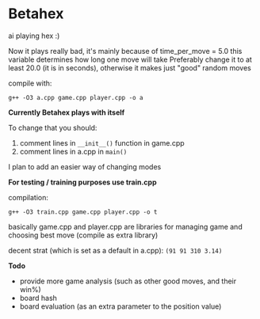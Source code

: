 # Betahex
ai playing hex
:)

Now it plays really bad, it's mainly because of time_per_move = 5.0
this variable determines how long one move will take
Preferably change it to at least 20.0 (it is in seconds), otherwise it makes just "good" random moves

compile with: 
```
g++ -O3 a.cpp game.cpp player.cpp -o a
```
**Currently Betahex plays with itself**

To change that you should: 
1. comment lines in ```__init__()``` function in game.cpp
2. comment lines in a.cpp in ```main()```

I plan to add an easier way of changing modes 

**For testing / training purposes use train.cpp**


compilation:
```
g++ -O3 train.cpp game.cpp player.cpp -o t
```
basically game.cpp and player.cpp are libraries for managing game and choosing best move (compile as extra library)

decent strat (which is set as a default in a.cpp): 
```(91 91 310 3.14)```



**Todo**
- provide more game analysis (such as other good moves, and their win%)
- board hash
- board evaluation (as an extra parameter to the position value)
